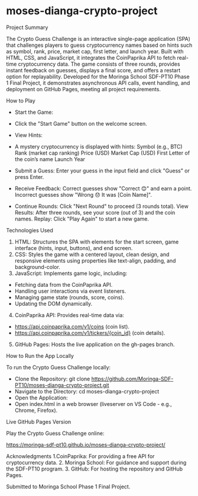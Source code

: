 # moses-dianga-crypto-project

Project Summary

The Crypto Guess Challenge is an interactive single-page application (SPA) that challenges players to guess cryptocurrency names based on hints such as symbol, rank, price, market cap, first letter, and launch year. Built with HTML, CSS, and JavaScript, it integrates the CoinPaprika API to fetch real-time cryptocurrency data. The game consists of three rounds, provides instant feedback on guesses, displays a final score, and offers a restart option for replayability. Developed for the Moringa School SDF-PT10 Phase 1 Final Project, it demonstrates asynchronous API calls, event handling, and deployment on GitHub Pages, meeting all project requirements.

How to Play

- Start the Game:
- Click the "Start Game" button on the welcome screen.
- View Hints:
- A mystery cryptocurrency is displayed with hints:
Symbol (e.g., BTC)
Rank (market cap ranking)
Price (USD)
Market Cap (USD)
First Letter of the coin’s name
Launch Year
- Submit a Guess:
Enter your guess in the input field and click "Guess" or press Enter.
- Receive Feedback:
Correct guesses show "Correct 😊" and earn a point.
Incorrect guesses show "Wrong 😞 It was [Coin Name]".

- Continue Rounds:
Click "Next Round" to proceed (3 rounds total).
View Results:
After three rounds, see your score (out of 3) and the coin names.
Replay:
Click "Play Again" to start a new game.

Technologies Used
1. HTML: Structures the SPA with elements for the start screen, game interface (hints, input, buttons), and end screen.
2. CSS: Styles the game with a centered layout, clean design, and responsive elements using properties like text-align, padding, and background-color.
3. JavaScript: Implements game logic, including:
- Fetching data from the CoinPaprika API.
- Handling user interactions via event listeners.
- Managing game state (rounds, score, coins).
- Updating the DOM dynamically.
4. CoinPaprika API: Provides real-time data via:
- https://api.coinpaprika.com/v1/coins (coin list).
- https://api.coinpaprika.com/v1/tickers/{coin_id} (coin details).
5. GitHub Pages: Hosts the live application on the gh-pages branch.

How to Run the App Locally

To run the Crypto Guess Challenge locally:
- Clone the Repository: git clone https://github.com/Moringa-SDF-PT10/moses-dianga-crypto-project.git
- Navigate to the Directory: cd moses-dianga-crypto-project
- Open the Application:
- Open index.html in a web browser (liveserver on VS Code - e.g., Chrome, Firefox).

Live GitHub Pages Version

Play the Crypto Guess Challenge online:

https://moringa-sdf-pt10.github.io/moses-dianga-crypto-project/

Acknowledgments
1.CoinPaprika: For providing a free API for cryptocurrency data.
2. Moringa School: For guidance and support during the SDF-PT10 program.
3. GitHub: For hosting the repository and GitHub Pages.

Submitted to Moringa School Phase 1 Final Project.


